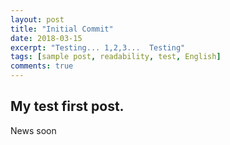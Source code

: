 ```yaml
---
layout: post
title: "Initial Commit"
date: 2018-03-15
excerpt: "Testing... 1,2,3...  Testing"
tags: [sample post, readability, test, English]
comments: true
---
```


## My test first post.

News soon 

